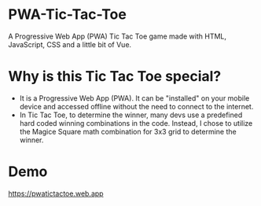 # PWA-Tic-Tac-Toe
A Progressive Web App (PWA) Tic Tac Toe game made with HTML, JavaScript, CSS and a little bit of Vue.

# Why is this Tic Tac Toe special?
- It is a Progressive Web App (PWA). It can be "installed" on your mobile device and accessed offline without the need to connect to the internet.   
- In Tic Tac Toe, to determine the winner, many devs use a predefined hard coded winning combinations in the code. Instead, I chose to utilize the Magice Square math combination for 3x3 grid to determine the winner.

# Demo
https://pwatictactoe.web.app
